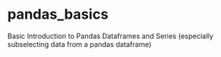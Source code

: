 # pandas_basics
Basic Introduction to Pandas Dataframes and Series
(especially subselecting data from a pandas dataframe)
